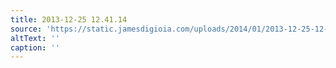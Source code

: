 ```yaml
---
title: 2013-12-25 12.41.14
source: 'https://static.jamesdigioia.com/uploads/2014/01/2013-12-25-12-41-14-scaled.jpg'
altText: ''
caption: ''
---
```


